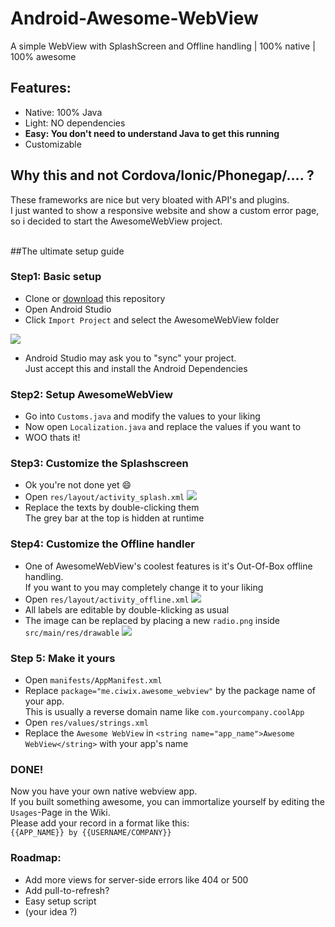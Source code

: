 # Android-Awesome-WebView
A simple WebView with SplashScreen and Offline handling | 100% native | 100% awesome

## Features:
  - Native: 100% Java
  - Light: NO dependencies
  - **Easy: You don't need to understand Java to get this running**
  - Customizable

## Why this and not Cordova/Ionic/Phonegap/.... ?
These frameworks are nice but very bloated with API's and plugins.<br/>
I just wanted to show a responsive website and show a custom error page,<br/>
so i decided to start the AwesomeWebView project.<br/>
<br/>

##The ultimate setup guide

### Step1: Basic setup
  - Clone or [download](https://github.com/greensn0w/Android-Awesome-WebView/archive/master.zip) this repository
  - Open Android Studio
  - Click `Import Project` and select the AwesomeWebView folder
  
  ![](http://i.imgur.com/dQIyWDq.png)
  - Android Studio may ask you to "sync" your project. <br/>
    Just accept this and install the Android Dependencies

### Step2: Setup AwesomeWebView
  - Go into `Customs.java` and modify the values to your liking
  - Now open `Localization.java` and replace the values if you want to
  - WOO thats it!

### Step3: Customize the Splashscreen
  - Ok you're not done yet :smile:
  - Open `res/layout/activity_splash.xml`
![](http://i.imgur.com/BQyGtSR.png)
  - Replace the texts by double-clicking them <br/>
    The grey bar at the top is hidden at runtime

### Step4: Customize the Offline handler
  - One of AwesomeWebView's coolest features is it's Out-Of-Box offline handling.<br/>
    If you want to you may completely change it to your liking
  - Open `res/layout/activity_offline.xml`
![](http://i.imgur.com/wgaXJxQ.png)
  - All labels are editable by double-klicking as usual
  - The image can be replaced by placing a new `radio.png` inside `src/main/res/drawable`
![](http://i.imgur.com/2LsJiMI.png)

### Step 5: Make it yours
 - Open `manifests/AppManifest.xml`
 - Replace `package="me.ciwix.awesome_webview"` by the package name of your app.<br/>
This is usually a reverse domain name like `com.yourcompany.coolApp`
 - Open `res/values/strings.xml`
 - Replace the `Awesome WebView` in `<string name="app_name">Awesome WebView</string>` with your app's name

### DONE!
Now you have your own native webview app.<br/>
If you built something awesome, you can immortalize yourself by editing the `Usages`-Page in the Wiki.<br/>
Please add your record in a format like this:<br/>
`{{APP_NAME}} by {{USERNAME/COMPANY}}`
<br/>

### Roadmap:
  - Add more views for server-side errors like 404 or 500
  - Add pull-to-refresh?
  - Easy setup script
  - (your idea ?)
